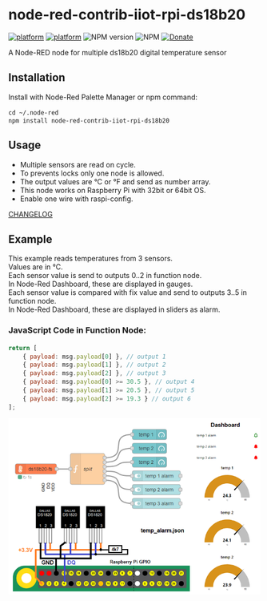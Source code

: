 # node-red-contrib-iiot-rpi-ds18b20

[![platform](https://img.shields.io/badge/platform-Node--RED-red)](https://nodered.org)
[![platform](https://img.shields.io/badge/platform-Raspberry--Pi-ff69b4)](https://www.raspberrypi.com/)
![NPM version](https://badge.fury.io/js/node-red-contrib-iiot-rpi-ds18b20.svg)
![NPM](https://img.shields.io/npm/l/node-red-contrib-iiot-rpi-ds18b20)
[![Donate](https://img.shields.io/badge/Donate-PayPal-yellow.svg)](https://www.paypal.com/cgi-bin/webscr?cmd=_s-xclick&hosted_button_id=ZDRCZBQFWV3A6)

A Node-RED node for multiple ds18b20 digital temperature sensor<br>

## Installation
Install with Node-Red Palette Manager or npm command:
```
cd ~/.node-red
npm install node-red-contrib-iiot-rpi-ds18b20
```

## Usage
- Multiple sensors are read on cycle.
- To prevents locks only one node is allowed.
- The output values are °C or °F and send as number array.
- This node works on Raspberry Pi with 32bit or 64bit OS.
- Enable one wire with raspi-config.

[CHANGELOG](CHANGELOG.md)

## Example
This example reads temperatures from 3 sensors.<br>
Values are in °C.<br>
Each sensor value is send to outputs 0..2 in function node.<br>
In Node-Red Dashboard, these are displayed in gauges.<br>
Each sensor value is compared with fix value and send to outputs 3..5 in function node.<br>
In Node-Red Dashboard, these are displayed in sliders as alarm.<br>

### JavaScript Code in Function Node:
```javascript
return [
    { payload: msg.payload[0] }, // output 1
    { payload: msg.payload[1] }, // output 2
    { payload: msg.payload[2] }, // output 3  
    { payload: msg.payload[0] >= 30.5 }, // output 4
    { payload: msg.payload[1] >= 20.5 }, // output 5
    { payload: msg.payload[2] >= 19.3 } // output 6  
];
```

![image info](images/temp_alarm.png)

